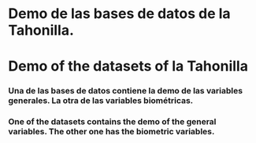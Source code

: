 # Demo de las bases de datos de la Tahonilla.
# Demo of the datasets of la Tahonilla

### Una de las bases de datos contiene la demo de las variables generales. La otra de las variables biométricas. 
### One of the datasets contains the demo of the general variables. The other one has the biometric variables. 
